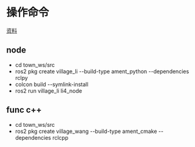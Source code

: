 # 操作命令

[资料](https://fishros.com/d2lros2foxy/#/chapt3/%E5%88%86%E5%88%AB%E4%BD%BF%E7%94%A8POP%E5%92%8COOP%E5%88%9B%E5%BB%BA%E7%A9%B7%E9%AC%BC%E5%BC%A0%E4%B8%89)

## node

- cd town_ws/src
- ros2 pkg create village_li --build-type ament_python --dependencies rclpy
- colcon build --symlink-install
- ros2 run village_li li4_node

## func c++

- cd town_ws/src
- ros2 pkg create village_wang --build-type ament_cmake --dependencies rclcpp